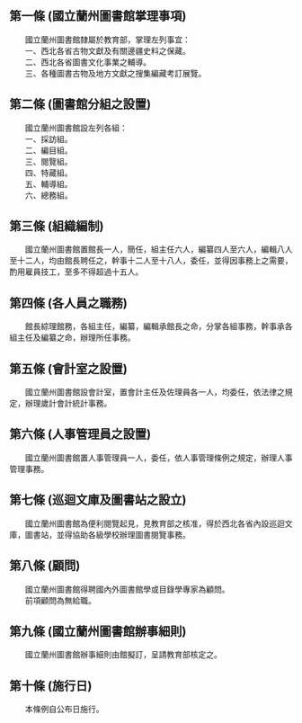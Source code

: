 第一條 (國立蘭州圖書館掌理事項)
-------------------------------
　　國立蘭州圖書館隸屬於教育部，掌理左列事宜：  
　　一、西北各省古物文獻及有關邊疆史料之保藏。  
　　二、西北各省圖書文化事業之輔導。  
　　三、各種圖書古物及地方文獻之搜集編藏考訂展覽。  


第二條 (圖書館分組之設置)
-------------------------
　　國立蘭州圖書館設左列各組：  
　　一、採訪組。　　  
　　二、編目組。  
　　三、閱覽組。  
　　四、特藏組。  
　　五、輔導組。  
　　六、總務組。  


第三條 (組織編制)
-----------------
　　國立蘭州圖書館置館長一人，簡任，組主任六人，編纂四人至六人，編輯八人至十二人，均由館長聘任之，幹事十二人至十八人，委任，並得因事務上之需要，酌用雇員技工，至多不得超過十五人。  


第四條 (各人員之職務)
---------------------
　　館長綜理館務，各組主任，編纂，編輯承館長之命，分掌各組事務，幹事承各組主任及編纂之命，辦理所任事務。  


第五條 (會計室之設置)
---------------------
　　國立蘭州圖書館設會計室，置會計主任及佐理員各一人，均委任，依法律之規定，辦理歲計會計統計事務。  


第六條 (人事管理員之設置)
-------------------------
　　國立蘭州圖書館置人事管理員一人，委任，依人事管理條例之規定，辦理人事管理事務。  


第七條 (巡迴文庫及圖書站之設立)
-------------------------------
　　國立蘭州圖書館為便利閱覽起見，見教育部之核准，得於西北各省內設巡迴文庫，圖書站，並得協助各級學校辦理圖書閱覽事務。  


第八條 (顧問)
-------------
　　國立蘭州圖書館得聘國內外圖書館學或目錄學專家為顧問。  
　　前項顧問為無給職。  


第九條 (國立蘭州圖書館辦事細則)
-------------------------------
　　國立蘭州圖書館辦事細則由館擬訂，呈請教育部核定之。  


第十條 (施行日)
---------------
　　本條例自公布日施行。